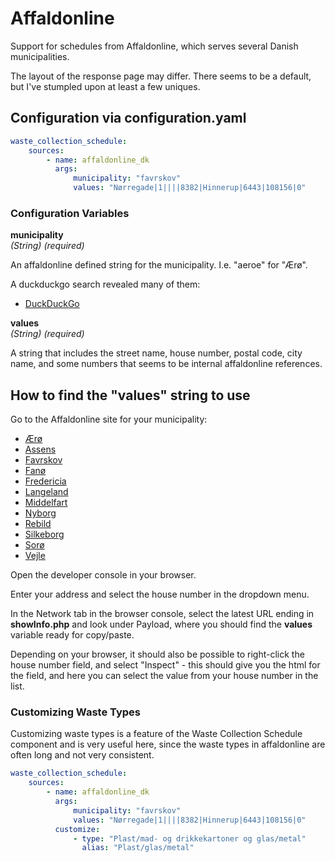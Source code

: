 # Affaldonline

Support for schedules from Affaldonline, which serves several Danish municipalities.

The layout of the response page may differ. There seems to be a default, but I've stumpled upon at least a few uniques.

## Configuration via configuration.yaml

```yaml
waste_collection_schedule:
    sources:
        - name: affaldonline_dk
          args:
              municipality: "favrskov"
              values: "Nørregade|1||||8382|Hinnerup|6443|108156|0"
```

### Configuration Variables

**municipality**  
_(String) (required)_

An affaldonline defined string for the municipality. I.e. "aeroe" for "Ærø". 

A duckduckgo search revealed many of them:

- [DuckDuckGo](https://duckduckgo.com/?t=h_&q=site%3Aaffaldonline.dk%2Fkalender%2F&ia=web)

**values**  
_(String) (required)_

A string that includes the street name, house number, postal code, city name, and some numbers that seems to be internal affaldonline references. 

## How to find the "values" string to use

Go to the Affaldonline site for your municipality: 

- [Ærø](https://www.affaldonline.dk/kalender/aeroe/)
- [Assens](https://www.affaldonline.dk/kalender/assens/)
- [Favrskov](https://www.affaldonline.dk/kalender/favrskov/)
- [Fanø](https://www.affaldonline.dk/kalender/fanoe/)
- [Fredericia](https://www.affaldonline.dk/kalender/fredericia/)
- [Langeland](https://www.affaldonline.dk/kalender/langeland/)
- [Middelfart](https://www.affaldonline.dk/kalender/middelfart/)
- [Nyborg](https://www.affaldonline.dk/kalender/nyborg/)
- [Rebild](https://www.affaldonline.dk/kalender/rebild/)
- [Silkeborg](https://www.affaldonline.dk/kalender/silkeborg/)
- [Sorø](https://www.affaldonline.dk/kalender/soroe/)
- [Vejle](https://www.affaldonline.dk/kalender/vejle/)

Open the developer console in your browser.

Enter your address and select the house number in the dropdown menu.

In the Network tab in the browser console, select the latest URL ending in **showInfo.php** and look under Payload, where you should find the **values** variable ready for copy/paste.

Depending on your browser, it should also be possible to right-click the house number field, and select "Inspect" - this should give you the html for the field, and here you can select the value from your house number in the list.

### Customizing Waste Types

Customizing waste types is a feature of the Waste Collection Schedule component and is very useful here, since the waste types in affaldonline are often long and not very consistent.

```yaml
waste_collection_schedule:
    sources:
        - name: affaldonline_dk
          args:
              municipality: "favrskov"
              values: "Nørregade|1||||8382|Hinnerup|6443|108156|0"
          customize:
              - type: "Plast/mad- og drikkekartoner og glas/metal"
                alias: "Plast/glas/metal"
```
